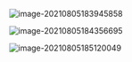 ![image-20210805183945858](https://gitee.com/hit_whr/pic_2.0/raw/master/image-20210805183945858.png)





![image-20210805184356695](https://gitee.com/hit_whr/pic_2.0/raw/master/image-20210805184356695.png)





![image-20210805185120049](https://gitee.com/hit_whr/pic_2.0/raw/master/image-20210805185120049.png)





